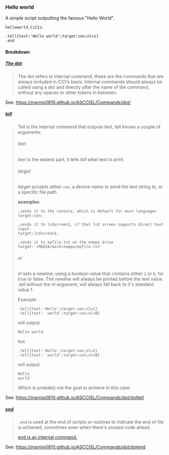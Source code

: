 ### Hello world

A simple script outputting the famous "Hello World".

`helloworld.CiCIs:`

````CiCIscript
.tell{text:'Hello world';target:con;nl=1}
.end
````

#### Breakdown

##### [The dot](https://marnix0810.github.io/ASCCISL/Commands/dot/)

> The dot refers to internal command, these are the commands that are  always included in CiCI’s basis. Internal commands should always be  called using a dot and directly after the name of the command, without  any spaces or other tokens in between.

See: <https://marnix0810.github.io/ASCCISL/Commands/dot/>

##### [tell](https://marnix0810.github.io/ASCCISL/Commands/dot/dottell)

> Tell is the internal command that outputs text, tell knows a couple of arguments.
>
> ###### text
>
> _text_ is the easiest part, it tells _tell_ what text to print. 
>
> ###### target
>
> _target_ accepts either `con`, a device-name to send the text string to, or a specific file path.
>
> **examples:**
>
> ````
> ,sends it to the console, which is default for most languages
> target:con;
> 
> ,sends it to lcdscreen1, if that lcd screen supports direct text input.
> target:lcdscreen1;
> 
> ,sends it to myfile.txt on the oompa drive
> target:'/MEDIA/mark/oompa/myfile.txt'
> ````
>
> ###### nl
>
> *nl* sets a newline, using a boolean value that contains either `1` or `0`, for true or false. The newline will always be printed before the text value. *.tell* without the *nl*-argument, will always fall back to it's standard value 1.
>
> Example:
>
>
> ```CiCIScript
> .tell{text:'Hello';target:con;nl=1}
> .tell{text:' world';target:con;nl=0}
> ```
>
> will output 
>
> ```text
> Hello world
> ```
>
> but
>
> ```CiCIScript
> .tell{text:'Hello';target:con;nl=1}
> .tell{text:' world';target:con;nl=0}
> ```
>
> will output 
>
> ```text
> Hello
> world
> ```
>
> Which is probably not the goal to achieve in this case.

See: <https://marnix0810.github.io/ASCCISL/Commands/dot/dottell>

##### [end](https://marnix0810.github.io/ASCCISL/Commands/dot/dotend)

> `.end` is used at the end of scripts or routines to indicate the end of file is achieved, sometimes even when there's unused code ahead.
>
> [end is an internal command.](https://marnix0810.github.io/ASCCISL/Commands/dot/)

See: <https://marnix0810.github.io/ASCCISL/Commands/dot/dotend>